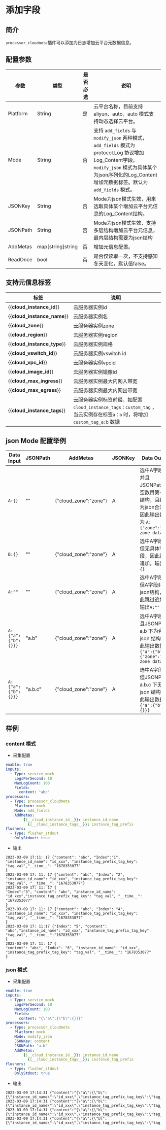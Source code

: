 # 添加字段

## 简介

`processor_cloudmeta`插件可以添加为日志增加云平台元数据信息。

## 配置参数

| 参数       | 类型                | 是否必选 | 说明                                                                                                                                                        |
|----------|-------------------|------|-----------------------------------------------------------------------------------------------------------------------------------------------------------|
| Platform | String            | 是    | 云平台名称，目前支持aliyun、auto，auto 模式支持动态选择云平台。                                                                                                                   |
| Mode     | String            | 否    | 支持 `add_fields` 与 `modify_json` 两种模式，`add_fields` 模式为protocol.Log 协议增加Log_Content字段，`modify_json` 模式为具体某个为json序列化的Log_Content增加元数据标签。默认为 `add_fields` 模式。 |
| JSONKey  | String            | 否    | Mode为json模式生效，用来选取具体某个增加云平台元信息的Log_Content结构。                                                                                                             |
| JSONPath | String            | 否    | Mode为json模式生效，支持多层结构增加云平台元信息，最内层结构需要为json结构                                                                                                               |
| AddMetas | map[string]string | 否    | 增加元信息配置。                                                                                                                                                  |
| ReadOnce | bool              | 否    | 是否仅读取一次，不支持感知冬天变化，默认值false。                                                                                                                               |

## 支持元信息标签

| 标签                          | 说明                                                                                       |
|-----------------------------|------------------------------------------------------------------------------------------|
| {{__cloud_instance_id__}}   | 云服务器实例id                                                                                 |
| {{__cloud_instance_name__}} | 云服务器实例名                                                                                  |
| {{__cloud_zone__}}          | 云服务器实例zone                                                                               |
| {{__cloud_region__}}        | 云服务器实例region                                                                             |
| {{__cloud_instance_type__}} | 云服务器实例规格                                                                                 |
| {{__cloud_vswitch_id__}}    | 云服务器实例vswitch id                                                                         |
| {{__cloud_vpc_id__}}        | 云服务器实例vpcid                                                                              |
| {{__cloud_image_id__}}      | 云服务器实例镜像id                                                                               |
| {{__cloud_max_ingress__}}   | 云服务器实例最大内网入带宽                                                                            |
| {{__cloud_max_egress__}}    | 云服务器实例最大内网出带宽                                                                            |
| {{__cloud_instance_tags__}} | 云服务器实例标签前缀，如配置 `cloud_instance_tags：custom_tag` ，当云实例存在标签`a：b` 时，将增加 `custom_tag_a:b` 数据 |

## json Mode 配置举例

| Data Input         | JSONPath | AddMetas              | JSONKey | Data Output                                                                     |
|--------------------|----------|-----------------------|---------|---------------------------------------------------------------------------------|
| `A:{}`             | ""       | {"cloud_zone":"zone"} | A       | 选中A字段，并且JSONPath为空数目第一层结构，且结构为json合法，因此输出数据为 `A:{"zone":"real zone data"}`      |
| `B:{}`             | ""       | {"cloud_zone":"zone"} | A       | 选中A字段，但无具体字段，因此跳过追加，输出`B:{}`                                                    |
| `A:""`             | ""       | {"cloud_zone":"zone"} | A       | 选中A字段，但A字段非json结构，因此跳过追加，输出`A:""`                                               |
| `A:{"a":{"b":{}}}` | "a.b"    | {"cloud_zone":"zone"} | A       | 选中A字段，且JSONPath a.b 下为合法json 结构，因此输出数据`A:{"a":{"b":{"zone":"real zone data"}}}` |
| `A:{"a":{"b":{}}}` | "a.b.c"  | {"cloud_zone":"zone"} | A       | 选中A字段，但JSONPath a.b.c 下无合法json 结构，因此输出数据`A:{"a":{"b":{}}}`                      |

## 样例

### content 模式

* 采集配置

```yaml
enable: true
inputs:
  - Type: service_mock
    LogsPerSecond: 10
    MaxLogCount: 100
    Fields:
      content: "abc"
processors:
  - Type: processor_cloudmeta
    Platform: mock
    Mode: add_fields
    AddMetas:
        {{__cloud_instance_id__}}: instance_id_name
          {{__cloud_instance_tags__}}: instance_tag_prefix
flushers:
  - Type: flusher_stdout
    OnlyStdout: true
```

* 输出

```text
2023-03-09 17:11: 17 {"content": "abc", "Index":"1", "instance_id_name": "id_xxx", "instance_tag_prefix_tag_key": "tag_val","__time__": "1678353077"
}
2023-03-09 17: 11: 17 {"content": "abc", "Index": "2", "instance_id_name": "id_xxx", "instance_tag_prefix_tag_key": "tag_val", "__time__": "1678353077"}
2023-03-09 17: 11: 17 {
"Index":"3", "content": "abc", "instance_id_name": "id_xxx","instance_tag_prefix_tag_key": "tag_val", "__time__": "1678353077"
}
2023-03-09 17: 11: 17 {"content": "abc", "Index": "4", "instance_id_name": "id_xxx", "instance_tag_prefix_tag_key": "tag_val", "__time__": "1678353077"
}
2023-03-09 17: 11:17 {"Index": "5", "content": "abc","instance_id_name": "id_xxx", "instance_tag_prefix_tag_key": "tag_val", "__time__":"1678353077"
}
2023-03-09 17: 11: 17 {
"content": "abc", "Index": "6", "instance_id_name": "id_xxx", "instance_tag_prefix_tag_key": "tag_val", "__time__": "1678353077"
}

``` 

### json 模式

* 采集配置

```yaml
enable: true
inputs:
  - Type: service_mock
    LogsPerSecond: 10
    MaxLogCount: 100
    Fields:
      content: "{\"a\":{\"b\":{}}}"
processors:
  - Type: processor_cloudmeta
    Platform: mock
    Mode: modify_json
    JSONKey: content
    JSONPath: "a.b"
    AddMetas:
        {{__cloud_instance_id__}}: instance_id_name
          {{__cloud_instance_tags__}}: instance_tag_prefix
flushers:
  - Type: flusher_stdout
    OnlyStdout: true
```

* 输出

```text
2023-03-09 17:14:31 {"content":"{\"a\":{\"b\":{\"instance_id_name\":\"id_xxx\",\"instance_tag_prefix_tag_key\":\"tag_val\"}}}","Index":"1","__time__":"1678353271"}
2023-03-09 17:14:31 {"content":"{\"a\":{\"b\":{\"instance_id_name\":\"id_xxx\",\"instance_tag_prefix_tag_key\":\"tag_val\"}}}","Index":"2","__time__":"1678353271"}
2023-03-09 17:14:31 {"content":"{\"a\":{\"b\":{\"instance_id_name\":\"id_xxx\",\"instance_tag_prefix_tag_key\":\"tag_val\"}}}","Index":"3","__time__":"1678353271"}
2023-03-09 17:14:31 {"content":"{\"a\":{\"b\":{\"instance_id_name\":\"id_xxx\",\"instance_tag_prefix_tag_key\":\"tag_val\"}}}","Index":"4","__time__":"1678353271"}
```
